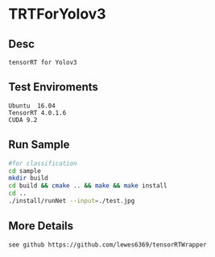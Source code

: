# TRTForYolov3

## Desc

    tensorRT for Yolov3

## Test Enviroments

    Ubuntu  16.04
    TensorRT 4.0.1.6
    CUDA 9.2

## Run Sample

```bash
#for classification
cd sample
mkdir build
cd build && cmake .. && make && make install
cd ..
./install/runNet --input=./test.jpg
```

## More Details

    see github https://github.com/lewes6369/tensorRTWrapper